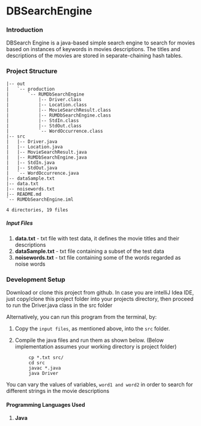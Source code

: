 # DBSearchEngine
### Introduction
DBSearch Engine is a java-based simple search engine to search for movies 
based on instances of keywords in movies descriptions. The titles and 
descriptions of the movies are stored in separate-chaining hash tables.

### Project Structure

    |-- out
    |   `-- production
    |       `-- RUMDbSearchEngine
    |           |-- Driver.class
    |           |-- Location.class
    |           |-- MovieSearchResult.class
    |           |-- RUMDbSearchEngine.class
    |           |-- StdIn.class
    |           |-- StdOut.class
    |           `-- WordOccurrence.class
    |-- src
    |   |-- Driver.java
    |   |-- Location.java
    |   |-- MovieSearchResult.java
    |   |-- RUMDbSearchEngine.java
    |   |-- StdIn.java
    |   |-- StdOut.java
    |   `-- WordOccurrence.java
    |-- dataSample.txt
    |-- data.txt
    |-- noisewords.txt
    |-- README.md
    `-- RUMDbSearchEngine.iml
    
    4 directories, 19 files


##### Input Files
1. **data.txt** - txt file with test data, it defines the movie titles and their descriptions
2. **dataSample.txt** - txt file containing a subset of the test data
3. **noisewords.txt** - txt file containing some of the words regarded as noise words


### Development Setup
Download or clone this project from github.
In case you are intelliJ Idea IDE, just copy/clone this project folder into your 
projects directory, then proceed to run the Driver.java class in the src folder

Alternatively, you can run this program from the terminal, by:
1. Copy the `input files`, as mentioned above, into the `src` folder.
2. Compile the java files and run them as shown below. 
(Below implementation assumes your working directory is project folder)

            cp *.txt src/
            cd src
            javac *.java
            java Driver
            
You can vary the values of variables, `word1 and word2` in order to search for
different strings in the movie descriptions

#### Programming Languages Used
1. **Java**
